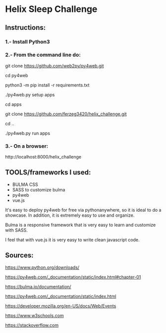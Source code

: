 # Helix Sleep Challenge

## Instructions:

### 1.- Install Python3

### 2.- From the command line do: 

git clone https://github.com/web2py/py4web.git

cd py4web

python3 -m pip install -r requirements.txt

./py4web.py setup apps

cd apps

git clone https://github.com/ferzeg3420/helix_challenge.git

cd ..

./py4web.py run apps

### 3.- On a browser:

http://localhost:8000/helix_challenge


## TOOLS/frameworks I used:
* BULMA CSS
* SASS to customize bulma
* py4web
* vue.js

It's easy to deploy py4web for free via pythonanywhere, so it is ideal to do a showcase. In addition, it is extremely easy to use and organize. 

Bulma is a responsive framework that is very easy to learn and customize with SASS. 

I feel that with vue.js it is very easy to write clean javascript code.


## Sources:
https://www.python.org/downloads/

https://py4web.com/_documentation/static/index.html#chapter-01

https://bulma.io/documentation/

https://py4web.com/_documentation/static/index.html

https://developer.mozilla.org/en-US/docs/Web/Events

https://www.w3schools.com

https://stackoverflow.com
